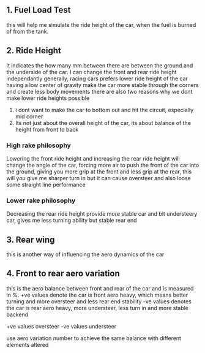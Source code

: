 ## 1. Fuel Load Test
this will help me simulate the ride height of the car, when the fuel is burned of from the tank. 

## 2. Ride Height
It indicates the how many mm between there are between the ground and the underside of the car. 
I can change the front and rear ride height independantly
generally, racing cars prefers lower ride height of the car
having a low center of gravity make the car more stable through the corners and create less body movements
there are also two reasons why we dont make lower ride heights possible 
1. i dont want to make the car to bottom out and hit the circuit, especially mid corner
2. Its not just about the overall height of the car, its about balance of the height from front to back 
### High rake philosophy
Lowering the front ride height and increasing the rear ride height will change the angle of the car, forcing more air to push the front of the car into the ground, giving you more grip at the front and less grip at the rear, this will you give me sharper turn in but it can cause oversteer and also loose some straight line performance

### Lower rake philosophy
Decreasing the rear ride height provide more stable car and bit understeery car, gives me less turning ability but stable rear end

## 3. Rear wing
this is another way of influencing the aero dynamics of the car
## 4. Front to rear aero variation
this is the aero balance between front and rear of the car and is measured in %. 
+ve values denote the car is front aero heavy, which means better turning and more oversteer and less rear end stability
-ve values denotes the car is rear aero heavy, more understeer, less turn in and more stable backend


+ve values oversteer
-ve values understeer

use aero variation number to achieve the same balance with different elements altered


